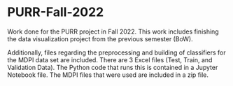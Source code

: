 # PURR-Fall-2022
Work done for the PURR project in Fall 2022. This work includes finishing the data visualization project from the previous semester (BoW).

Additionally, files regarding the preprocessing and building of classifiers for the MDPI data set are included. There are 3 Excel files (Test, Train, and Validation Data).
The Python code that runs this is contained in a Jupyter Notebook file. The MDPI files that were used are included in a zip file.
